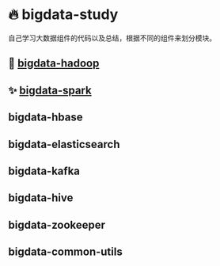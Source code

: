 :fire: bigdata-study
=

自己学习大数据组件的代码以及总结，根据不同的组件来划分模块。


:elephant: [bigdata-hadoop](https://github.com/nebofeng/bigdata-study/tree/master/bigdata-hadoop)
---



:sparkles: [bigdata-spark](https://github.com/nebofeng/bigdata-study/tree/master/bigdata-spark)
---


bigdata-hbase
---

bigdata-elasticsearch
---

bigdata-kafka
---

bigdata-hive
---

bigdata-zookeeper
---

bigdata-common-utils
---
